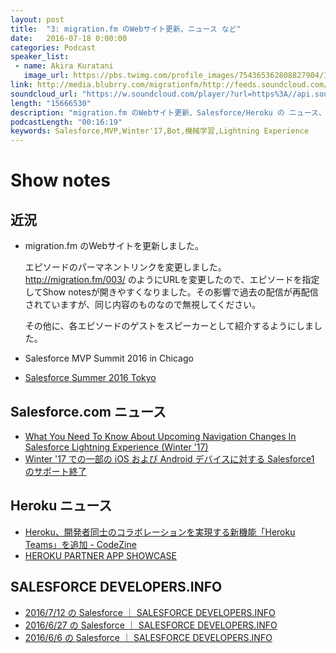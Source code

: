 ```yaml
---
layout: post
title:  "3: migration.fm のWebサイト更新、ニュース など"
date:   2016-07-18 0:00:00
categories: Podcast
speaker_list:
 - name: Akira Kuratani
   image_url: https://pbs.twimg.com/profile_images/754365362808827904/Ig84TgbE_400x400.jpg
link: http://media.blubrry.com/migrationfm/http://feeds.soundcloud.com/stream/274245201-migrationfm-ep003.mp3
soundcloud_url: "https://w.soundcloud.com/player/?url=https%3A//api.soundcloud.com/tracks/274245201&amp;color=ff5500&amp;auto_play=false&amp;hide_related=false&amp;show_comments=true&amp;show_user=true&amp;show_reposts=false"
length: "15666530"
description: "migration.fm のWebサイト更新、Salesforce/Heroku の ニュース、SALESFORCE DEVELOPERS.INFO などについてゲストなしで話しました。"
podcastLength: "00:16:19"
keywords: Salesforce,MVP,Winter'17,Bot,機械学習,Lightning Experience
---
```


# Show notes

## 近況

- migration.fm のWebサイトを更新しました。

  エピソードのパーマネントリンクを変更しました。http://migration.fm/003/ のようにURLを変更したので、エピソードを指定してShow notesが開きやすくなりました。その影響で過去の配信が再配信されていますが、同じ内容のものなので無視してください。

  その他に、各エピソードのゲストをスピーカーとして紹介するようにしました。

- Salesforce MVP Summit 2016 in Chicago
- [Salesforce Summer 2016 Tokyo](http://eventjp.salesforce.com/)

## Salesforce.com ニュース

- [
What You Need To Know About Upcoming Navigation Changes In Salesforce Lightning Experience (Winter '17)](http://brainiate.blogspot.jp/2016/07/what-you-need-to-know-about-upcoming.html)
- [Winter '17 での一部の iOS および Android デバイスに対する Salesforce1 のサポート終了](https://help.salesforce.com/apex/HTViewSolution?urlname=End-of-Support-for-Salesforce1-on-select-iOS-devices-Android-devices-in-Winter-17&siteLang=ja&eid=ss-tc)

## Heroku ニュース

- [Heroku、開発者同士のコラボレーションを実現する新機能「Heroku Teams」を追加 - CodeZine](https://codezine.jp/article/detail/9488)
- [HEROKU PARTNER APP SHOWCASE](https://www.heroku.com/partners-app-showcase)

## SALESFORCE DEVELOPERS.INFO

- [2016/7/12 の Salesforce ｜ SALESFORCE DEVELOPERS.INFO](http://zaki-yama.github.io/salesforce-developers.info/2016-07-12.html)
- [2016/6/27 の Salesforce ｜ SALESFORCE DEVELOPERS.INFO](http://zaki-yama.github.io/salesforce-developers.info/2016-06-27.html)
- [2016/6/6 の Salesforce ｜ SALESFORCE DEVELOPERS.INFO](http://zaki-yama.github.io/salesforce-developers.info/2016-06-06.html)

